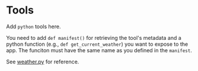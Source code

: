# Tools

Add `python` tools here.

You need to add `def manifest()` for retrieving the tool's metadata and a python function (e.g., `def get_current_weather`) you want to expose to the app. The funciton must have the same name as you defined in the `manifest`.

See [weather.py](./weather.py) for reference.
